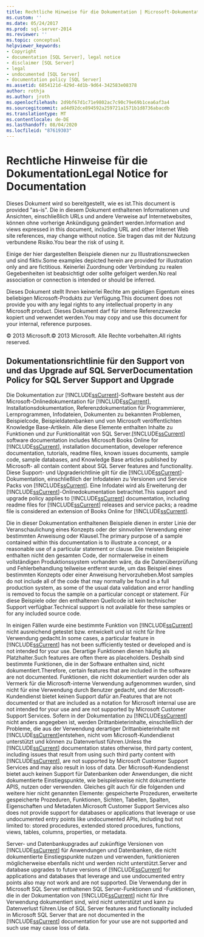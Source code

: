 ```yaml
---
title: Rechtliche Hinweise für die Dokumentation | Microsoft-Dokumentation
ms.custom: ''
ms.date: 05/24/2017
ms.prod: sql-server-2014
ms.reviewer: ''
ms.topic: conceptual
helpviewer_keywords:
- Copyright
- documentation [SQL Server], legal notice
- disclaimer [SQL Server]
- legal
- undocumented [SQL Server]
- documentation policy [SQL Server]
ms.assetid: 6854121d-429d-4d1b-9d64-342583e08378
author: rothja
ms.author: jroth
ms.openlocfilehash: 2d9bf67d1c71e9802ac7c90c79e69b1cea6af3a4
ms.sourcegitcommit: ad4d92dce894592a259721a1571b1d8736abacdb
ms.translationtype: MT
ms.contentlocale: de-DE
ms.lasthandoff: 08/04/2020
ms.locfileid: "87619303"
---
```

# <a name="legal-notice-for-documentation"></a><span data-ttu-id="82ed3-102">Rechtliche Hinweise für die Dokumentation</span><span class="sxs-lookup"><span data-stu-id="82ed3-102">Legal Notice for Documentation</span></span>
  <span data-ttu-id="82ed3-103">Dieses Dokument wird so bereitgestellt, wie es ist.</span><span class="sxs-lookup"><span data-stu-id="82ed3-103">This document is provided "as-is".</span></span> <span data-ttu-id="82ed3-104">Die in diesem Dokument enthaltenen Informationen und Ansichten, einschließlich URLs und andere Verweise auf Internetwebsites, können ohne vorherige Ankündigung geändert werden.</span><span class="sxs-lookup"><span data-stu-id="82ed3-104">Information and views expressed in this document, including URL and other Internet Web site references, may change without notice.</span></span> <span data-ttu-id="82ed3-105">Sie tragen das mit der Nutzung verbundene Risiko.</span><span class="sxs-lookup"><span data-stu-id="82ed3-105">You bear the risk of using it.</span></span>  
  
 <span data-ttu-id="82ed3-106">Einige der hier dargestellten Beispiele dienen nur zu Illustrationszwecken und sind fiktiv.</span><span class="sxs-lookup"><span data-stu-id="82ed3-106">Some examples depicted herein are provided for illustration only and are fictitious.</span></span> <span data-ttu-id="82ed3-107">Keinerlei Zuordnung oder Verbindung zu realen Gegebenheiten ist beabsichtigt oder sollte gefolgert werden.</span><span class="sxs-lookup"><span data-stu-id="82ed3-107">No real association or connection is intended or should be inferred.</span></span>  
  
 <span data-ttu-id="82ed3-108">Dieses Dokument stellt Ihnen keinerlei Rechte am geistigen Eigentum eines beliebigen Microsoft-Produkts zur Verfügung.</span><span class="sxs-lookup"><span data-stu-id="82ed3-108">This document does not provide you with any legal rights to any intellectual property in any Microsoft product.</span></span> <span data-ttu-id="82ed3-109">Dieses Dokument darf für interne Referenzzwecke kopiert und verwendet werden.</span><span class="sxs-lookup"><span data-stu-id="82ed3-109">You may copy and use this document for your internal, reference purposes.</span></span>  
  
 <span data-ttu-id="82ed3-110">© 2013 Microsoft.</span><span class="sxs-lookup"><span data-stu-id="82ed3-110">© 2013 Microsoft.</span></span> <span data-ttu-id="82ed3-111">Alle Rechte vorbehalten.</span><span class="sxs-lookup"><span data-stu-id="82ed3-111">All rights reserved.</span></span>  
  
## <a name="documentation-policy-for-sql-server-support-and-upgrade"></a><span data-ttu-id="82ed3-112">Dokumentationsrichtlinie für den Support von und das Upgrade auf SQL Server</span><span class="sxs-lookup"><span data-stu-id="82ed3-112">Documentation Policy for SQL Server Support and Upgrade</span></span>  
 <span data-ttu-id="82ed3-113">Die Dokumentation zur [!INCLUDE[ssCurrent](../includes/sscurrent-md.md)]-Software besteht aus der Microsoft-Onlinedokumentation für [!INCLUDE[ssCurrent](../includes/sscurrent-md.md)], Installationsdokumentation, Referenzdokumentation für Programmierer, Lernprogrammen, Infodateien, Dokumenten zu bekannten Problemen, Beispielcode, Beispieldatenbanken und von Microsoft veröffentlichten Knowledge Base-Artikeln. Alle diese Elemente enthalten Inhalte zu Funktionen und zur Funktionalität von SQL Server.</span><span class="sxs-lookup"><span data-stu-id="82ed3-113">[!INCLUDE[ssCurrent](../includes/sscurrent-md.md)] software documentation includes Microsoft Books Online for [!INCLUDE[ssCurrent](../includes/sscurrent-md.md)], installation documentation, developer reference documentation, tutorials,  readme files, known issues documents, sample code, sample databases, and Knowledge Base articles published by Microsoft- all contain content about SQL Server features and functionality.</span></span> <span data-ttu-id="82ed3-114">Diese Support- und Upgraderichtlinie gilt für die [!INCLUDE[ssCurrent](../includes/sscurrent-md.md)]-Dokumentation, einschließlich der Infodateien zu Versionen und Service Packs von [!INCLUDE[ssCurrent](../includes/sscurrent-md.md)]. Eine Infodatei wird als Erweiterung der [!INCLUDE[ssCurrent](../includes/sscurrent-md.md)]-Onlinedokumentation betrachtet.</span><span class="sxs-lookup"><span data-stu-id="82ed3-114">This support and upgrade policy applies to [!INCLUDE[ssCurrent](../includes/sscurrent-md.md)] documentation, including readme files for [!INCLUDE[ssCurrent](../includes/sscurrent-md.md)] releases and service packs; a readme file is considered an extension of Books Online for [!INCLUDE[ssCurrent](../includes/sscurrent-md.md)].</span></span>  
  
 <span data-ttu-id="82ed3-115">Die in dieser Dokumentation enthaltenen Beispiele dienen in erster Linie der Veranschaulichung eines Konzepts oder der sinnvollen Verwendung einer bestimmten Anweisung oder Klausel.</span><span class="sxs-lookup"><span data-stu-id="82ed3-115">The primary purpose of a sample contained within this documentation is to illustrate a concept, or a reasonable use of a particular statement or clause.</span></span> <span data-ttu-id="82ed3-116">Die meisten Beispiele enthalten nicht den gesamten Code, der normalerweise in einem vollständigen Produktionssystem vorhanden wäre, da die Datenüberprüfung und Fehlerbehandlung teilweise entfernt wurde, um das Beispiel eines bestimmten Konzepts oder einer Anweisung hervorzuheben.</span><span class="sxs-lookup"><span data-stu-id="82ed3-116">Most samples do not include all of the code that may normally be found in a full production system, as some of the usual data validation and error handling is removed to focus the sample on a particular concept or statement.</span></span> <span data-ttu-id="82ed3-117">Für diese Beispiele oder den enthaltenen Quellcode ist kein technischer Support verfügbar.</span><span class="sxs-lookup"><span data-stu-id="82ed3-117">Technical support is not available for these samples or for any included source code.</span></span>  
  
 <span data-ttu-id="82ed3-118">In einigen Fällen wurde eine bestimmte Funktion von [!INCLUDE[ssCurrent](../includes/sscurrent-md.md)] nicht ausreichend getestet bzw. entwickelt und ist nicht für Ihre Verwendung gedacht.</span><span class="sxs-lookup"><span data-stu-id="82ed3-118">In some cases, a particular feature in [!INCLUDE[ssCurrent](../includes/sscurrent-md.md)] has not been sufficiently tested or developed and is not intended for your use.</span></span> <span data-ttu-id="82ed3-119">Derartige Funktionen dienen häufig als Platzhalter.</span><span class="sxs-lookup"><span data-stu-id="82ed3-119">Such features are often there as placeholders.</span></span> <span data-ttu-id="82ed3-120">Deshalb sind bestimmte Funktionen, die in der Software enthalten sind, nicht dokumentiert.</span><span class="sxs-lookup"><span data-stu-id="82ed3-120">Therefore, certain features that are included in the software are not documented.</span></span> <span data-ttu-id="82ed3-121">Funktionen, die nicht dokumentiert wurden oder als Vermerk für die Microsoft-interne Verwendung aufgenommen wurden, sind nicht für eine Verwendung durch Benutzer gedacht, und der Microsoft-Kundendienst bietet keinen Support dafür an.</span><span class="sxs-lookup"><span data-stu-id="82ed3-121">Features that are not documented or that are included as a notation for Microsoft internal use are not intended for your use and are not supported by Microsoft Customer Support Services.</span></span> <span data-ttu-id="82ed3-122">Sofern in der Dokumentation zu [!INCLUDE[ssCurrent](../includes/sscurrent-md.md)] nicht anders angegeben ist, werden Drittanbieterinhalte, einschließlich der Probleme, die aus der Verwendung derartiger Drittanbieterinhalte mit [!INCLUDE[ssCurrent](../includes/sscurrent-md.md)]entstehen, nicht vom Microsoft-Kundendienst unterstützt und können zu Datenverlust führen.</span><span class="sxs-lookup"><span data-stu-id="82ed3-122">Unless the [!INCLUDE[ssCurrent](../includes/sscurrent-md.md)] documentation states otherwise, third party content, including issues that result from using such third party content with [!INCLUDE[ssCurrent](../includes/sscurrent-md.md)], are not supported by Microsoft Customer Support Services and may also result in loss of data.</span></span> <span data-ttu-id="82ed3-123">Der Microsoft-Kundendienst bietet auch keinen Support für Datenbanken oder Anwendungen, die nicht dokumentierte Einstiegspunkte, wie beispielsweise nicht dokumentierte APIS, nutzen oder verwenden. Gleiches gilt auch für die folgenden und weitere hier nicht genannten Elemente: gespeicherte Prozeduren, erweiterte gespeicherte Prozeduren, Funktionen, Sichten, Tabellen, Spalten, Eigenschaften und Metadaten.</span><span class="sxs-lookup"><span data-stu-id="82ed3-123">Microsoft Customer Support Services also does not provide support for databases or applications that leverage or use undocumented entry points like undocumented APIs, including but not limited to: stored procedures, extended stored procedures, functions, views, tables, columns, properties, or metadata.</span></span>  
  
 <span data-ttu-id="82ed3-124">Server- und Datenbankupgrades auf zukünftige Versionen von [!INCLUDE[ssCurrent](../includes/sscurrent-md.md)] für Anwendungen und Datenbanken, die nicht dokumentierte Einstiegspunkte nutzen und verwenden, funktionieren möglicherweise ebenfalls nicht und werden nicht unterstützt.</span><span class="sxs-lookup"><span data-stu-id="82ed3-124">Server and database upgrades to future versions of [!INCLUDE[ssCurrent](../includes/sscurrent-md.md)] for applications and databases that leverage and use undocumented entry points also may not work and are not supported.</span></span> <span data-ttu-id="82ed3-125">Die Verwendung der in Microsoft SQL Server enthaltenen SQL Server-Funktionen und -Funktionen, die in der Dokumentation von [!INCLUDE[ssCurrent](../includes/sscurrent-md.md)] nicht für Ihre Verwendung dokumentiert sind, wird nicht unterstützt und kann zu Datenverlust führen.</span><span class="sxs-lookup"><span data-stu-id="82ed3-125">Use of SQL Server features and functionality included in Microsoft SQL Server that are not documented in the [!INCLUDE[ssCurrent](../includes/sscurrent-md.md)] documentation for your use are not supported and such use may cause loss of data.</span></span>  
  
  
